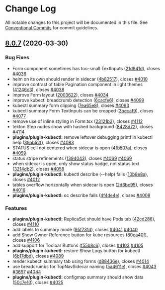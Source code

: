 # Change Log

All notable changes to this project will be documented in this file.
See [Conventional Commits](https://conventionalcommits.org) for commit guidelines.

## [8.0.7](https://github.com/kui-shell/plugin-kubeui/compare/v4.5.0...v8.0.7) (2020-03-30)

### Bug Fixes

- Form component sometimes has too-small TextInputs ([21d841d](https://github.com/kui-shell/plugin-kubeui/commit/21d841d)), closes [#4036](https://github.com/kui-shell/plugin-kubeui/issues/4036)
- helm on its own should render in sidecar ([4b82517](https://github.com/kui-shell/plugin-kubeui/commit/4b82517)), closes [#4010](https://github.com/kui-shell/plugin-kubeui/issues/4010)
- improve contrast of table Pagination component in light themes ([41246c3](https://github.com/kui-shell/plugin-kubeui/commit/41246c3)), closes [#4038](https://github.com/kui-shell/plugin-kubeui/issues/4038)
- improve Form layout ([2003622](https://github.com/kui-shell/plugin-kubeui/commit/2003622)), closes [#4034](https://github.com/kui-shell/plugin-kubeui/issues/4034)
- improve kubectl breadcrumb detection ([6cacfe6](https://github.com/kui-shell/plugin-kubeui/commit/6cacfe6)), closes [#4099](https://github.com/kui-shell/plugin-kubeui/issues/4099)
- kubectl summary form clipping ([7ea65e8](https://github.com/kui-shell/plugin-kubeui/commit/7ea65e8)), closes [#4093](https://github.com/kui-shell/plugin-kubeui/issues/4093)
- kubectl summary Form TextInputs can be cropped ([3becaf9](https://github.com/kui-shell/plugin-kubeui/commit/3becaf9)), closes [#4077](https://github.com/kui-shell/plugin-kubeui/issues/4077)
- remove use of inline styling in Form.tsx ([23121b2](https://github.com/kui-shell/plugin-kubeui/commit/23121b2)), closes [#4112](https://github.com/kui-shell/plugin-kubeui/issues/4112)
- tekton Step nodes show with hashed background ([8428d72](https://github.com/kui-shell/plugin-kubeui/commit/8428d72)), closes [#4114](https://github.com/kui-shell/plugin-kubeui/issues/4114)
- **plugins/plugin-kubectl:** remove leftover debugging printf in kubectl help ([39ab52f](https://github.com/kui-shell/plugin-kubeui/commit/39ab52f)), closes [#4083](https://github.com/kui-shell/plugin-kubeui/issues/4083)
- STATUS cell not centered when sidecar is open ([4fb507a](https://github.com/kui-shell/plugin-kubeui/commit/4fb507a)), closes [#4059](https://github.com/kui-shell/plugin-kubeui/issues/4059)
- status stripe refinements ([1394043](https://github.com/kui-shell/plugin-kubeui/commit/1394043)), closes [#4069](https://github.com/kui-shell/plugin-kubeui/issues/4069) [#4069](https://github.com/kui-shell/plugin-kubeui/issues/4069)
- when sidecar is open, only show status badge, not status text ([3214db2](https://github.com/kui-shell/plugin-kubeui/commit/3214db2)), closes [#4058](https://github.com/kui-shell/plugin-kubeui/issues/4058)
- **plugins/plugin-kubectl:** kubectl describe (--help) fails ([10b8e8a](https://github.com/kui-shell/plugin-kubeui/commit/10b8e8a)), closes [#4012](https://github.com/kui-shell/plugin-kubeui/issues/4012)
- tables overflow horizontally when sidecar is open ([2d6bc95](https://github.com/kui-shell/plugin-kubeui/commit/2d6bc95)), closes [#4016](https://github.com/kui-shell/plugin-kubeui/issues/4016)
- **plugins/plugin-kubectl:** oc describe fails ([4f4de4e](https://github.com/kui-shell/plugin-kubeui/commit/4f4de4e)), closes [#4008](https://github.com/kui-shell/plugin-kubeui/issues/4008)

### Features

- **plugins/plugin-kubectl:** ReplicaSet should have Pods tab ([42cd286](https://github.com/kui-shell/plugin-kubeui/commit/42cd286)), closes [#4110](https://github.com/kui-shell/plugin-kubeui/issues/4110)
- add labels to summary mode ([95f731d](https://github.com/kui-shell/plugin-kubeui/commit/95f731d)), closes [#4041](https://github.com/kui-shell/plugin-kubeui/issues/4041) [#4040](https://github.com/kui-shell/plugin-kubeui/issues/4040)
- add Show Owner Reference button for kube resources ([80ea40f](https://github.com/kui-shell/plugin-kubeui/commit/80ea40f)), closes [#4106](https://github.com/kui-shell/plugin-kubeui/issues/4106)
- add support for Toolbar Buttons ([f55b8c6](https://github.com/kui-shell/plugin-kubeui/commit/f55b8c6)), closes [#4103](https://github.com/kui-shell/plugin-kubeui/issues/4103) [#4105](https://github.com/kui-shell/plugin-kubeui/issues/4105)
- **plugins/plugin-kubectl:** restore Show Logs button for kubectl ([6b17dbd](https://github.com/kui-shell/plugin-kubeui/commit/6b17dbd)), closes [#4089](https://github.com/kui-shell/plugin-kubeui/issues/4089)
- render kubectl summary tab using forms ([d88436e](https://github.com/kui-shell/plugin-kubeui/commit/d88436e)), closes [#4014](https://github.com/kui-shell/plugin-kubeui/issues/4014)
- use breadcrumbs for TopNavSidecar naming ([5a4611e](https://github.com/kui-shell/plugin-kubeui/commit/5a4611e)), closes [#4043](https://github.com/kui-shell/plugin-kubeui/issues/4043) [#3657](https://github.com/kui-shell/plugin-kubeui/issues/3657) [#4044](https://github.com/kui-shell/plugin-kubeui/issues/4044)
- **plugins/plugin-kubectl:** configmap summary should show data ([50c7e10](https://github.com/kui-shell/plugin-kubeui/commit/50c7e10)), closes [#4025](https://github.com/kui-shell/plugin-kubeui/issues/4025)
